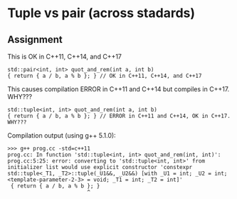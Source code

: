 # Tuple vs pair (across stadards)

## Assignment


This is OK in C++11, C++14, and C++17
```
std::pair<int, int> quot_and_rem(int a, int b)
{ return { a / b, a % b }; } // OK in C++11, C++14, and C++17
```

This causes compilation ERROR in C++11 and C++14 but compiles in C++17. WHY???
```
std::tuple<int, int> quot_and_rem(int a, int b)
{ return { a / b, a % b }; } // ERROR in C++11 and C++14, OK in C++17. WHY???

```

Compilation output (using g++ 5.1.0):
```
>>> g++ prog.cc -std=c++11 
prog.cc: In function 'std::tuple<int, int> quot_and_rem(int, int)':
prog.cc:5:25: error: converting to 'std::tuple<int, int>' from initializer list would use explicit constructor 'constexpr std::tuple<_T1, _T2>::tuple(_U1&&, _U2&&) [with _U1 = int; _U2 = int; <template-parameter-2-3> = void; _T1 = int; _T2 = int]'
 { return { a / b, a % b }; }
                         ^
```

